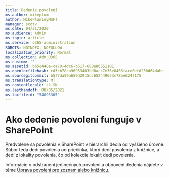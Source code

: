 ```yaml
---
title: Dedenie povolení
ms.author: mikeplum
author: MikePlumleyMSFT
manager: scotv
ms.date: 04/21/2020
ms.audience: Admin
ms.topic: article
ms.service: o365-administration
ROBOTS: NOINDEX, NOFOLLOW
localization_priority: Normal
ms.collection: Adm_O365
ms.custom: ''
ms.assetid: bb5c440a-ca70-4dc6-b517-688e80551101
ms.openlocfilehash: cd3cb78ca96953403bd0acc7e36e8466face0efd230d64dabcf055185c8ab12a
ms.sourcegitcommit: b5f7da89a650d2915dc652449623c78be6247175
ms.translationtype: MT
ms.contentlocale: sk-SK
ms.lasthandoff: 08/05/2021
ms.locfileid: "54095305"
---
```

# <a name="how-permissions-inheritance-works-in-sharepoint"></a>Ako dedenie povolení funguje v SharePoint

Predvolene sa povolenia v SharePoint v hierarchii dedia od vyššieho úrovne. Súbor teda dedí povolenia od priečinka, ktorý dedí povolenia z knižnice, a dedí z lokality povolenia, čo od kolekcie lokalít dedí povolenia.
  
Informácie o odstránení jedinečných povolení a obnovení dedenia nájdete v téme [Úprava povolení pre zoznam alebo knižnicu.](https://go.microsoft.com/fwlink/?linkid=869946)
  

